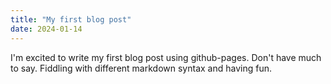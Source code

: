 ```yaml
---
title: "My first blog post"
date: 2024-01-14
---
```


I'm excited to write my first blog post using github-pages. Don't have much to say.
Fiddling with different markdown syntax and having fun.

